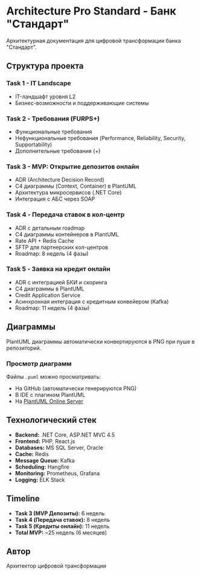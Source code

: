 # Architecture Pro Standard - Банк "Стандарт"

Архитектурная документация для цифровой трансформации банка "Стандарт".

## Структура проекта

### Task 1 - IT Landscape
- IT-ландшафт уровня L2
- Бизнес-возможности и поддерживающие системы

### Task 2 - Требования (FURPS+)
- Функциональные требования
- Нефункциональные требования (Performance, Reliability, Security, Supportability)
- Дополнительные требования (+)

### Task 3 - MVP: Открытие депозитов онлайн
- ADR (Architecture Decision Record)
- C4 диаграммы (Context, Container) в PlantUML
- Архитектура микросервисов (.NET Core)
- Интеграция с АБС через SOAP

### Task 4 - Передача ставок в кол-центр
- ADR с детальным roadmap
- C4 диаграммы контейнеров в PlantUML
- Rate API + Redis Cache
- SFTP для партнерских кол-центров
- Roadmap: 8 недель (4 фазы)

### Task 5 - Заявка на кредит онлайн
- ADR с интеграцией БКИ и скоринга
- C4 диаграммы в PlantUML
- Credit Application Service
- Асинхронная интеграция с кредитным конвейером (Kafka)
- Roadmap: 11 недель (4 фазы)

## Диаграммы

PlantUML диаграммы автоматически конвертируются в PNG при пуше в репозиторий.

### Просмотр диаграмм

Файлы `.puml` можно просматривать:
- На GitHub (автоматически генерируются PNG)
- В IDE с плагином PlantUML
- На [PlantUML Online Server](http://www.plantuml.com/plantuml/uml/)

## Технологический стек

- **Backend:** .NET Core, ASP.NET MVC 4.5
- **Frontend:** PHP, React.js
- **Databases:** MS SQL Server, Oracle
- **Cache:** Redis
- **Message Queue:** Kafka
- **Scheduling:** Hangfire
- **Monitoring:** Prometheus, Grafana
- **Logging:** ELK Stack

## Timeline

- **Task 3 (MVP Депозиты):** 6 недель
- **Task 4 (Передача ставок):** 8 недель
- **Task 5 (Кредиты онлайн):** 11 недель
- **Total MVP:** ~25 недель (6 месяцев)

## Автор

Архитектор цифровой трансформации
